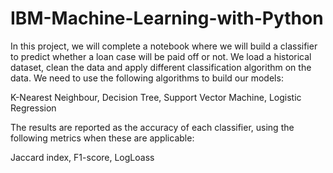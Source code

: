 # IBM-Machine-Learning-with-Python

In this project, we will complete a notebook where we will build a classifier to predict whether a loan case will be paid off or not. We load a historical dataset, clean the data and apply different classification algorithm on the data. We need to use the following algorithms to build our models:

K-Nearest Neighbour, Decision Tree, Support Vector Machine, Logistic Regression

The results are reported as the accuracy of each classifier, using the following metrics when these are applicable:

Jaccard index, F1-score, LogLoass
